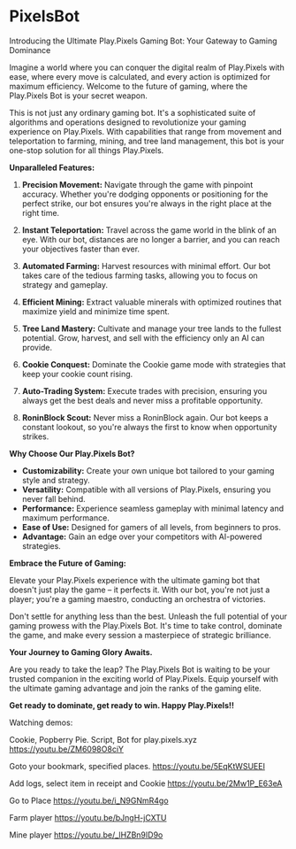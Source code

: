 # PixelsBot
Introducing the Ultimate Play.Pixels Gaming Bot: Your Gateway to Gaming Dominance

Imagine a world where you can conquer the digital realm of Play.Pixels with ease, where every move is calculated, and every action is optimized for maximum efficiency. Welcome to the future of gaming, where the Play.Pixels Bot is your secret weapon.

This is not just any ordinary gaming bot. It's a sophisticated suite of algorithms and operations designed to revolutionize your gaming experience on Play.Pixels. With capabilities that range from movement and teleportation to farming, mining, and tree land management, this bot is your one-stop solution for all things Play.Pixels.

**Unparalleled Features:**

1. **Precision Movement:** Navigate through the game with pinpoint accuracy. Whether you're dodging opponents or positioning for the perfect strike, our bot ensures you're always in the right place at the right time.

2. **Instant Teleportation:** Travel across the game world in the blink of an eye. With our bot, distances are no longer a barrier, and you can reach your objectives faster than ever.

3. **Automated Farming:** Harvest resources with minimal effort. Our bot takes care of the tedious farming tasks, allowing you to focus on strategy and gameplay.

4. **Efficient Mining:** Extract valuable minerals with optimized routines that maximize yield and minimize time spent.

5. **Tree Land Mastery:** Cultivate and manage your tree lands to the fullest potential. Grow, harvest, and sell with the efficiency only an AI can provide.

6. **Cookie Conquest:** Dominate the Cookie game mode with strategies that keep your cookie count rising.

7. **Auto-Trading System:** Execute trades with precision, ensuring you always get the best deals and never miss a profitable opportunity.

8. **RoninBlock Scout:** Never miss a RoninBlock again. Our bot keeps a constant lookout, so you're always the first to know when opportunity strikes.

**Why Choose Our Play.Pixels Bot?**

- **Customizability:** Create your own unique bot tailored to your gaming style and strategy.
- **Versatility:** Compatible with all versions of Play.Pixels, ensuring you never fall behind.
- **Performance:** Experience seamless gameplay with minimal latency and maximum performance.
- **Ease of Use:** Designed for gamers of all levels, from beginners to pros.
- **Advantage:** Gain an edge over your competitors with AI-powered strategies.

**Embrace the Future of Gaming:**

Elevate your Play.Pixels experience with the ultimate gaming bot that doesn't just play the game – it perfects it. With our bot, you're not just a player; you're a gaming maestro, conducting an orchestra of victories.

Don't settle for anything less than the best. Unleash the full potential of your gaming prowess with the Play.Pixels Bot. It's time to take control, dominate the game, and make every session a masterpiece of strategic brilliance.

**Your Journey to Gaming Glory Awaits.**

Are you ready to take the leap? The Play.Pixels Bot is waiting to be your trusted companion in the exciting world of Play.Pixels. Equip yourself with the ultimate gaming advantage and join the ranks of the gaming elite.

**Get ready to dominate, get ready to win. Happy Play.Pixels!!**

Watching demos: 

Cookie, Popberry Pie. 
Script, Bot for play.pixels.xyz
https://youtu.be/ZM6098O8ciY

Goto your bookmark, specified places. 
https://youtu.be/5EqKtWSUEEI

Add logs, select item in receipt and Cookie
https://youtu.be/2Mw1P_E63eA

Go to Place
https://youtu.be/i_N9GNmR4go

Farm player
https://youtu.be/bJngH-jCXTU

Mine player
https://youtu.be/_lHZBn9ID9o

